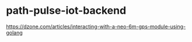 # path-pulse-iot-backend

https://dzone.com/articles/interacting-with-a-neo-6m-gps-module-using-golang